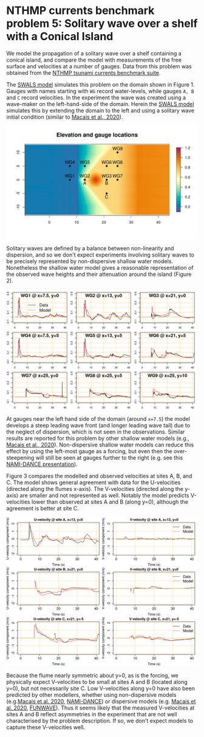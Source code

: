# NTHMP currents benchmark problem 5: Solitary wave over a shelf with a Conical Island

We model the propagation of a solitary wave over a shelf containing a conical island, and compare the model with measurements of the free surface and velocities at a number of gauges. Data from this problem was obtained from the [NTHMP tsunami currents benchmark suite](http://coastal.usc.edu/currents_workshop/problems.html). 

The [SWALS model](model.f90) simulates this problem on the domain shown in Figure 1. Gauges with names starting with `WG` record water-levels, while gauges `A, B` and `C` record velocities. In the experiment the wave was created using a wave-maker on the left-hand-side of the domain. Herein the [SWALS model](model.f90) simulates this by extending the domain to the left and using a solitary wave initial condition (similar to [Macais et al., 2020](https://doi.org/10.1016/j.ocemod.2020.101645)).  

![Figure 1: The problem domain and gauge locations. The wavemaker is on the left-hand-side of the domain. For this problem we emulate a wavemaker source by extending the domain to the left and using a solitary wave initial condition.](https://github.com/GeoscienceAustralia/ptha/blob/figures/propagation/SWALS/examples/nthmp/Conical_shelf_lab/domain_setup.png)

Solitary waves are defined by a balance between non-linearity and dispersion, and so we don't expect experiments involving solitary waves to be precisely represented by non-dispersive shallow water models. Nonetheless the shallow water model gives a reasonable representation of the observed wave heights and their attenuation around the island (Figure 2). 

![Figure 2: Comparison of observed and modelled free-surface time-series at gauges.](https://github.com/GeoscienceAustralia/ptha/blob/figures/propagation/SWALS/examples/nthmp/Conical_shelf_lab/Stage_gauges.png)

At gauges near the left hand side of the domain (around `x=7.5`) the model develops a steep leading wave front (and longer leading wave tail) due to the neglect of dispersion, which is not seen in the observations. Similar results are reported for this problem by other shallow water models (e.g., [Macais et al., 2020](https://doi.org/10.1016/j.coastaleng.2020.103667)). Non-dispersive shallow water models can reduce this effect by using the left-most gauge as a forcing, but even then the over-steepening will still be seen at gauges further to the right (e.g. see this [NAMI-DANCE presentation](http://coastal.usc.edu/currents_workshop/presentations/Yalciner.pdf)). 

Figure 3 compares the modelled and observed velocities at sites A, B, and C. The model shows general agreement with data for the U-velocities (directed along the flumes x-axis). The V-velocities (directed along the y-axis) are smaller and not represented as well. Notably the model predicts V-velocities lower than observed at sites A and B (along y=0), although the agreement is better at site C.

![Figure 3: Comparison of observed and modelled velocities at gauges A, B and C. The U-velocity is in the x-direction, V-velocity in the y-direction.](https://github.com/GeoscienceAustralia/ptha/blob/figures/propagation/SWALS/examples/nthmp/Conical_shelf_lab/velocity_gauges.png)

Because the flume nearly symmetric about y=0, as is the forcing, we physically expect V-velocities to be small at sites A and B (located along y=0), but not necessarily site C. Low V-velocities along y=0 have also been predicted by other modellers, whether using non-dispersive models (e.g.[Macais et al. 2020](https://doi.org/10.1016/j.coastaleng.2020.103667), [NAMI-DANCE](http://coastal.usc.edu/currents_workshop/presentations/Yalciner.pdf)) or dispersive models (e.g. [Macais et al. 2020](https://doi.org/10.1016/j.coastaleng.2020.103667), [FUNWAVE](http://coastal.usc.edu/currents_workshop/presentations/Kirby.pdf)). Thus it seems likely that the measured V-velocities at sites A and B reflect asymmetries in the experiment that are not well characterised by the problem description. If so, we don't expect models to capture these V-velocities well.
